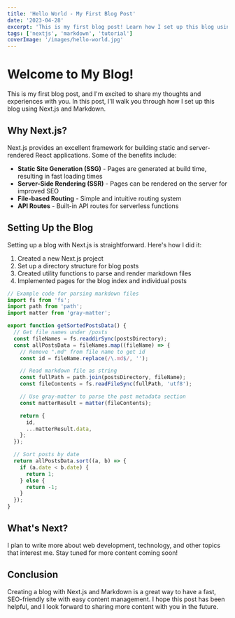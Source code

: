 ```yaml
---
title: 'Hello World - My First Blog Post'
date: '2023-04-28'
excerpt: 'This is my first blog post! Learn how I set up this blog using Next.js and Markdown.'
tags: ['nextjs', 'markdown', 'tutorial']
coverImage: '/images/hello-world.jpg'
---
```


# Welcome to My Blog!

This is my first blog post, and I'm excited to share my thoughts and experiences with you. In this post, I'll walk you through how I set up this blog using Next.js and Markdown.

## Why Next.js?

Next.js provides an excellent framework for building static and server-rendered React applications. Some of the benefits include:

- **Static Site Generation (SSG)** - Pages are generated at build time, resulting in fast loading times
- **Server-Side Rendering (SSR)** - Pages can be rendered on the server for improved SEO
- **File-based Routing** - Simple and intuitive routing system
- **API Routes** - Built-in API routes for serverless functions

## Setting Up the Blog

Setting up a blog with Next.js is straightforward. Here's how I did it:

1. Created a new Next.js project
2. Set up a directory structure for blog posts
3. Created utility functions to parse and render markdown files
4. Implemented pages for the blog index and individual posts

```javascript
// Example code for parsing markdown files
import fs from 'fs';
import path from 'path';
import matter from 'gray-matter';

export function getSortedPostsData() {
  // Get file names under /posts
  const fileNames = fs.readdirSync(postsDirectory);
  const allPostsData = fileNames.map((fileName) => {
    // Remove ".md" from file name to get id
    const id = fileName.replace(/\.md$/, '');

    // Read markdown file as string
    const fullPath = path.join(postsDirectory, fileName);
    const fileContents = fs.readFileSync(fullPath, 'utf8');

    // Use gray-matter to parse the post metadata section
    const matterResult = matter(fileContents);

    return {
      id,
      ...matterResult.data,
    };
  });

  // Sort posts by date
  return allPostsData.sort((a, b) => {
    if (a.date < b.date) {
      return 1;
    } else {
      return -1;
    }
  });
}
```

## What's Next?

I plan to write more about web development, technology, and other topics that interest me. Stay tuned for more content coming soon!

## Conclusion

Creating a blog with Next.js and Markdown is a great way to have a fast, SEO-friendly site with easy content management. I hope this post has been helpful, and I look forward to sharing more content with you in the future. 